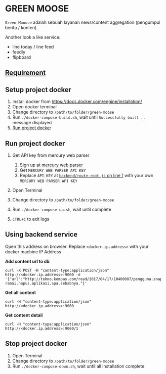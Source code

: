 # GREEN MOOSE
`Green Mooose` adalah sebuah layanan news/content aggregation (pengumpul berita / konten).

Another look a like service:
- line today / line feed
- feedly
- flipboard

## [Requirement](https://goo.gl/iY3Qrk)

## Setup project docker
1. Install docker from https://docs.docker.com/engine/installation/
2. Open docker terminal
3. Change directory to `/path/to/folder/green-moose`
4. Run `./docker-compose-build.sh`, wait until `Successfully built ..` message displayed
5. [Run project docker](#run-project-docker)

## Run project docker

1. Get API key from mercury web parser

	1. Sign up at [mercury web parser](https://mercury.postlight.com/web-parser/)
	2. Get `MERCURY WEB PARSER API KEY`
	3. Replace `API_KEY` at [`backend/route-root.js` on line 1](../develop/backend/route-root.js#L1) with your own `MERCURY WEB PARSER API KEY`

2. Open Terminal
3. Change directory to `/path/to/folder/green-moose`
4. Run `./docker-compose-up.sh`, wait until complete
5. `CTRL+C` to exit logs


## Using backend service
Open this address on browser. Replace `<docker.ip.address>` with your docker machine IP Address

**Add content url to db**

	curl -X POST -H "content-type:application/json" http://<docker.ip.address>:9060 -d '{"url":"http://tekno.kompas.com/read/2017/04/17/10400087/pengguna.snapchat.di.india.ramai-ramai.hapus.aplikasi.apa.sebabnya."}'

**Get all content**

	curl -H "content-type:application/json" http://<docker.ip.address>:9060

**Get content detail**

	curl -H "content-type:application/json" http://<docker.ip.address>:9060/1



## Stop project docker
1. Open Terminal
2. Change directory to `/path/to/folder/green-moose`
3. Run `./docker-compose-down.sh`, wait until all installation complete
